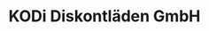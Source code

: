 ---
title: "KODi Diskontläden GmbH"
url: /oer-erkenschwick/kodi-diskontlaeden-gmbh/
shop: Haushaltsartikel
---